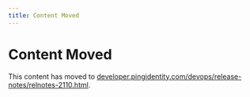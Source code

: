 ```yaml
---
title: Content Moved
---
```

# Content Moved

This content has moved to [developer.pingidentity.com/devops/release-notes/relnotes-2110.html](https://developer.pingidentity.com/devops/release-notes/relnotes-2110.html).
